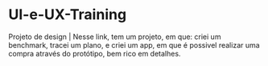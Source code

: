# UI-e-UX-Training
Projeto de design | Nesse link, tem um projeto, em que: criei um benchmark, tracei um plano, e criei um app, em que é possivel realizar uma compra através do protótipo, bem rico em detalhes.  
